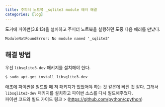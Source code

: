 ```yaml
---
title: 주피터 노트북 _sqlite3 module 에러 해결
categories: [log]
---
```


도커에 파이썬(3.8.13)을 설치하고 주피터 노트북을 실행하던 도중 다음 에러를 만났다.      

    ModuleNotFoundError: No module named '_sqlite3'

## 해결 방법
우선 ```libsqlite3-dev``` 패키지를 설치해야 한다.

    $ sudo apt-get install libsqlite3-dev

애초에 파이썬을 빌드할 때 저 패키지가 있었어야 하는 것 같은데 빠진 것 같다. 그래서 ```libsqlite3-dev``` 패키지를 설치하고 파이썬 소스를 다시 빌드해주었다.    
파이썬 코드와 빌드 가이드 링크 > (https://github.com/python/cpython)
